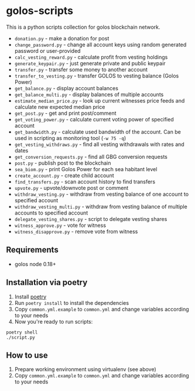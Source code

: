 golos-scripts
=============

This is a python scripts collection for golos blockchain network.

* `donation.py` - make a donation for post
* `change_password.py` - change all account keys using random generated password or user-provided
* `calc_vesting_reward.py` - calculate profit from vesting holdings
* `generate_keypair.py` - just generate private and public keypair
* `transfer.py` - transfer some money to another account
* `transfer_to_vesting.py` - transfer GOLOS to vesting balance (Golos Power)
* `get_balance.py` - display account balances
* `get_balance_multi.py` - display balances of multiple accounts
* `estimate_median_price.py` - look up current witnesses price feeds and calculate new expected median price
* `get_post.py` - get and print post/comment
* `get_voting_power.py` - calculate current voting power of specified account
* `get_bandwidth.py` - calculate used bandwidth of the account. Can be used in scripting as monitoring tool (`-w 75 -q`)
* `get_vesting_withdraws.py` - find all vesting withdrawals with rates and dates
* `get_conversion_requests.py` - find all GBG conversion requests
* `post.py` - publish post to the blockchain
* `sea_biom.py` - print Golos Power for each sea habitant level
* `create_account.py` - create child account
* `find_transfers.py` - scan account history to find transfers
* `upvote.py` - upvote/downvote post or comment
* `withdraw_vesting.py` - withdraw from vesting balance of one account to specified account
* `withdraw_vesting_multi.py` - withdraw from vesting balance of multiple accounts to specified account
* `delegate_vesting_shares.py` - script to delegate vesting shares
* `witness_approve.py` - vote for witness
* `witness_disapprove.py` - remove vote from witness

Requirements
------------

* golos node 0.18+

Installation via poetry
-----------------------

1. Install [poetry](https://python-poetry.org/docs/)
2. Run `poetry install` to install the dependencies
3. Copy `common.yml.example` to `common.yml` and change variables according to your needs
4. Now you're ready to run scripts:


```
poetry shell
./script.py
```

How to use
----------

1. Prepare working environment using virtualenv (see above)
2. Copy `common.yml.example` to `common.yml` and change variables according to your needs
